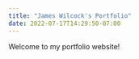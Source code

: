 ```yaml
---
title: "James Wilcock's Portfolio"
date: 2022-07-17T14:29:50-07:00
---
```

Welcome to my portfolio website!

